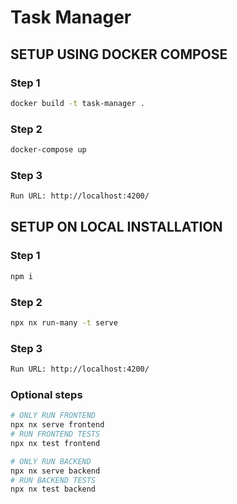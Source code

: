 # Task Manager

## SETUP USING DOCKER COMPOSE

### Step 1

```sh
docker build -t task-manager .
```

### Step 2

```sh
docker-compose up
```

### Step 3

```sh
Run URL: http://localhost:4200/
```

## SETUP ON LOCAL INSTALLATION

### Step 1

```sh
npm i
```

### Step 2

```sh
npx nx run-many -t serve
```

### Step 3

```sh
Run URL: http://localhost:4200/
```

### Optional steps

```sh
# ONLY RUN FRONTEND
npx nx serve frontend
# RUN FRONTEND TESTS
npx nx test frontend

# ONLY RUN BACKEND
npx nx serve backend
# RUN BACKEND TESTS
npx nx test backend
```
